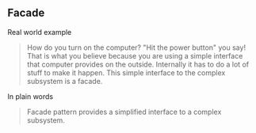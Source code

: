 Facade
---------

Real world example
> How do you turn on the computer? "Hit the power button" you say! That is what you believe because you are using a simple interface that computer provides on the outside. Internally it has to do a lot of stuff to make it happen. This simple interface to the complex subsystem is a facade.

In plain words
> Facade pattern provides a simplified interface to a complex subsystem.

